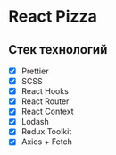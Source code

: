 # React Pizza

## Стек технологий

- [x] Prettier
- [x] SCSS
- [x] React Hooks
- [x] React Router
- [x] React Context
- [x] Lodash
- [x] Redux Toolkit
- [x] Axios + Fetch
